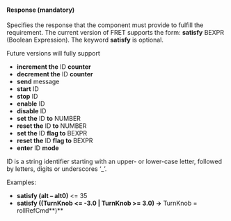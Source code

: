 #### Response (mandatory)

Specifies the response that the component must provide to fulfill the requirement.
The current version of FRET supports the form:
**satisfy** BEXPR (Boolean Expression). The keyword **satisfy** is
optional.

Future versions will fully support
* **increment the** ID **counter**
* **decrement the** ID **counter**
* **send** message
* **start** ID
* **stop** ID
* **enable** ID
* **disable** ID
* **set the** ID **to** NUMBER
* **reset the** ID **to** NUMBER
* **set the** ID **flag to** BEXPR
* **reset the** ID **flag to** BEXPR
* **enter** ID **mode**

ID is a string identifier starting with an upper- or lower-case letter, followed by letters, digits or underscores ‘_’.

Examples:

* **satisfy (**alt – alt0**)** <= 35
* **satisfy ((**TurnKnob <= -3.0 **|** TurnKnob >= 3.0**) ->** TurnKnob = rollRefCmd**)**
